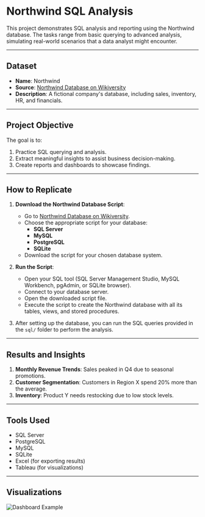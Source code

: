 # Northwind SQL Analysis

This project demonstrates SQL analysis and reporting using the Northwind database. The tasks range from basic querying to advanced analysis, simulating real-world scenarios that a data analyst might encounter.

---

## Dataset
- **Name**: Northwind
- **Source**: [Northwind Database on Wikiversity](https://en.wikiversity.org/wiki/Database_Examples/Northwind)
- **Description**: A fictional company's database, including sales, inventory, HR, and financials.

---

## Project Objective
The goal is to:
1. Practice SQL querying and analysis.
2. Extract meaningful insights to assist business decision-making.
3. Create reports and dashboards to showcase findings.

---

## How to Replicate

1. **Download the Northwind Database Script**:
   - Go to [Northwind Database on Wikiversity](https://en.wikiversity.org/wiki/Database_Examples/Northwind).
   - Choose the appropriate script for your database:
     - **SQL Server**
     - **MySQL**
     - **PostgreSQL**
     - **SQLite**
   - Download the script for your chosen database system.

2. **Run the Script**:
   - Open your SQL tool (SQL Server Management Studio, MySQL Workbench, pgAdmin, or SQLite browser).
   - Connect to your database server.
   - Open the downloaded script file.
   - Execute the script to create the Northwind database with all its tables, views, and stored procedures.

3. After setting up the database, you can run the SQL queries provided in the `sql/` folder to perform the analysis.

---

## Results and Insights
1. **Monthly Revenue Trends**: Sales peaked in Q4 due to seasonal promotions.
2. **Customer Segmentation**: Customers in Region X spend 20% more than the average.
3. **Inventory**: Product Y needs restocking due to low stock levels.

---

## Tools Used
- SQL Server
- PostgreSQL
- MySQL
- SQLite
- Excel (for exporting results)
- Tableau (for visualizations)

---

## Visualizations
![Dashboard Example](reports/dashboards/dashboard.png)
